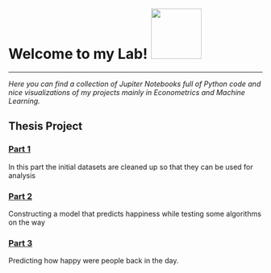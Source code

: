 # Welcome to my Lab! <img src="https://cdn.dribbble.com/users/948184/screenshots/2300936/chemestry2.gif" width="100" height="100" />
-----------------------------------------------------------------------------------------------------------------------------------
*Here you can find a collection of Jupiter Notebooks full of Python code and nice visualizations of my projects mainly in Econometrics and Machine Learning.*
## Thesis Project

### [Part 1](https://nbviewer.jupyter.org/github/nikosga/Thesis/blob/master/Part%201__Data%20Cleaning.ipynb)
In this part the initial datasets are cleaned up so that they can be used for analysis
### [Part 2](https://nbviewer.jupyter.org/github/nikosga/Thesis/blob/master/Part%202__Regression%20Techniques.ipynb)
Constructing a model that predicts happiness while testing some algorithms on the way
### [Part 3](https://nbviewer.jupyter.org/github/nikosga/Thesis/blob/master/Part%203__Predicting%20the%20past.ipynb)
Predicting how happy were people back in the day.
